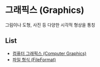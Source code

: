 # 그래픽스 (Graphics)
그림이나 도형, 사진 등 다양한 시각적 형상을 통칭

## List
- [컴퓨터 그래픽스 (Computer Graphics)](ComputerGraphics/README.md)
- [파일 형식 (FileFormat)](FileFormat/README.md)
